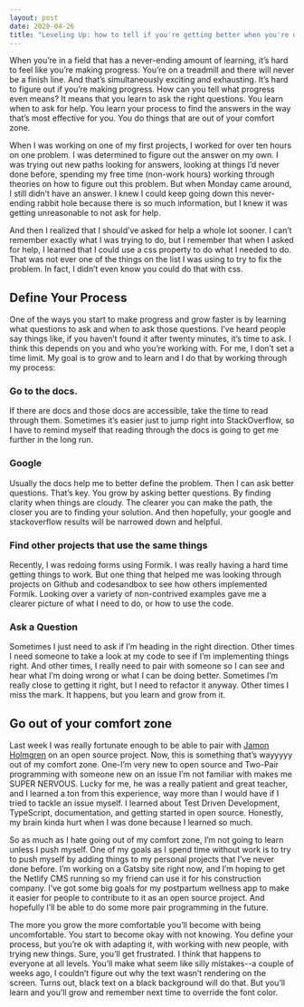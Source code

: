 ```yaml
---
layout: post
date: 2020-04-26
title: "Leveling Up: how to tell if you're getting better when you're on the coding treadmill"
---
```


When you’re in a field that has a never-ending amount of learning, it’s hard to feel like you’re making progress. You’re on a treadmill and there will never be a finish line. And that’s simultaneously exciting and exhausting. It’s hard to figure out if you’re making progress. How can you tell what progress even means? It means that you learn to ask the right questions. You learn when to ask for help. You learn your process to find the answers in the way that’s most effective for you. You do things that are out of your comfort zone.

When I was working on one of my first projects, I worked for over ten hours on one problem. I was determined to figure out the answer on my own. I was trying out new paths looking for answers, looking at things I’d never done before, spending my free time (non-work hours) working through theories on how to figure out this problem. But when Monday came around, I still didn’t have an answer. I knew I could keep going down this never-ending rabbit hole because there is so much information, but I knew it was getting unreasonable to not ask for help.

And then I realized that I should’ve asked for help a whole lot sooner. I can’t remember exactly what I was trying to do, but I remember that when I asked for help, I learned that I could use a css property to do what I needed to do. That was not ever one of the things on the list I was using to try to fix the problem. In fact, I didn’t even know you could do that with css.

## Define Your Process

One of the ways you start to make progress and grow faster is by learning what questions to ask and when to ask those questions. I’ve heard people say things like, if you haven’t found it after twenty minutes, it’s time to ask. I think this depends on you and who you’re working with. For me, I don’t set a time limit. My goal is to grow and to learn and I do that by working through my process:

### Go to the docs.

If there are docs and those docs are accessible, take the time to read through them. Sometimes it’s easier just to jump right into StackOverflow, so I have to remind myself that reading through the docs is going to get me further in the long run.

### Google

Usually the docs help me to better define the problem. Then I can ask better questions. That’s key. You grow by asking better questions. By finding clarity when things are cloudy. The clearer you can make the path, the closer you are to finding your solution. And then hopefully, your google and stackoverflow results will be narrowed down and helpful.

### Find other projects that use the same things

Recently, I was redoing forms using Formik. I was really having a hard time getting things to work. But one thing that helped me was looking through projects on Github and codesandbox to see how others implemented Formik. Looking over a variety of non-contrived examples gave me a clearer picture of what I need to do, or how to use the code.

### Ask a Question

Sometimes I just need to ask if I’m heading in the right direction. Other times I need someone to take a look at my code to see if I’m implementing things right. And other times, I really need to pair with someone so I can see and hear what I’m doing wrong or what I can be doing better. Sometimes I’m really close to getting it right, but I need to refactor it anyway. Other times I miss the mark. It happens, but you learn and grow from it.

## Go out of your comfort zone

Last week I was really fortunate enough to be able to pair with [Jamon Holmgren](https://twitter.com/jamonholmgren) on an open source project. Now, this is something that’s wayyyyy out of my comfort zone. One-I’m very new to open source and Two-Pair programming with someone new on an issue I’m not familiar with makes me SUPER NERVOUS. Lucky for me, he was a really patient and great teacher, and I learned a ton from this experience, way more than I would have if I tried to tackle an issue myself. I learned about Test Driven Development, TypeScript, documentation, and getting started in open source. Honestly, my brain kinda hurt when I was done because I learned so much.

So as much as I hate going out of my comfort zone, I’m not going to learn unless I push myself. One of my goals as I spend time without work is to try to push myself by adding things to my personal projects that I’ve never done before. I’m working on a Gatsby site right now, and I’m hoping to get the Netlify CMS running so my friend can use it for his construction company. I’ve got some big goals for my postpartum wellness app to make it easier for people to contribute to it as an open source project. And hopefully I’ll be able to do some more pair programming in the future.

The more you grow the more comfortable you’ll become with being uncomfortable. You start to become okay with not knowing. You define your process, but you’re ok with adapting it, with working with new people, with trying new things. Sure, you’ll get frustrated. I think that happens to everyone at all levels. You’ll make what seem like silly mistakes--a couple of weeks ago, I couldn’t figure out why the text wasn’t rendering on the screen. Turns out, black text on a black background will do that. But you’ll learn and you’ll grow and remember next time to override the font color.
